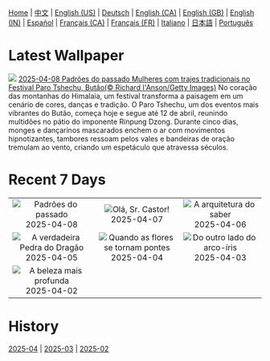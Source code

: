 [Home](../README.md) | [中文](zh-CN.md) | [English (US)](en-US.md) | [Deutsch](de-DE.md) | [English (CA)](en-CA.md) | [English (GB)](en-GB.md) | [English (IN)](en-IN.md) | [Español](es-ES.md) | [Français (CA)](fr-CA.md) | [Français (FR)](fr-FR.md) | [Italiano](it-IT.md) | [日本語](ja-JP.md) | [Português](pt-BR.md)

# Latest Wallpaper
![](https://www.bing.com/th?id=OHR.ParoTsechu_PT-BR0804311067_UHD.jpg)
[2025-04-08 Padrões do passado Mulheres com trajes tradicionais no Festival Paro Tshechu, Butão(© Richard I'Anson/Getty Images)](https://www.bing.com/th?id=OHR.ParoTsechu_PT-BR0804311067_UHD.jpg)
No coração das montanhas do Himalaia, um festival transforma a paisagem em um cenário de cores, danças e tradição. O Paro Tshechu, um dos eventos mais vibrantes do Butão, começa hoje e segue até 12 de abril, reunindo multidões no pátio do imponente Rinpung Dzong. Durante cinco dias, monges e dançarinos mascarados enchem o ar com movimentos hipnotizantes, tambores ressoam pelos vales e bandeiras de oração tremulam ao vento, criando um espetáculo que atravessa séculos.

# Recent 7 Days
|  |  |  |
|:---:|:---:|:---:|
| ![](https://www.bing.com/th?id=OHR.ParoTsechu_PT-BR0804311067_400x240.jpg "Padrões do passado") 2025-04-08 | ![](https://www.bing.com/th?id=OHR.BeaverDay_PT-BR0574676705_400x240.jpg "Olá, Sr. Castor!") 2025-04-07 | ![](https://www.bing.com/th?id=OHR.PeabodyBaltimore_PT-BR0400301029_400x240.jpg "A arquitetura do saber") 2025-04-06 |
| ![](https://www.bing.com/th?id=OHR.GaztelugatxeSunset_PT-BR7140171016_400x240.jpg "A verdadeira Pedra do Dragão") 2025-04-05 | ![](https://www.bing.com/th?id=OHR.CherryBlossomDC_PT-BR6371827217_400x240.jpg "Quando as flores se tornam pontes") 2025-04-04 | ![](https://www.bing.com/th?id=OHR.SaguaroRainbow_PT-BR3397933674_400x240.jpg "Do outro lado do arco-íris") 2025-04-03 |
| ![](https://www.bing.com/th?id=OHR.CanyonItaimbezinho_PT-BR4970821899_400x240.jpg "A beleza mais profunda") 2025-04-02 |  |  |

# History
[2025-04](../archives/wallpaper/pt-BR/w_2025_04.md) | [2025-03](../archives/wallpaper/pt-BR/w_2025_03.md) | [2025-02](../archives/wallpaper/pt-BR/w_2025_02.md)
